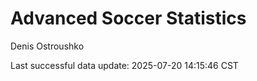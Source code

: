 # Advanced Soccer Statistics
Denis Ostroushko

<!-- gfm -->

Last successful data update: 2025-07-20 14:15:46 CST
